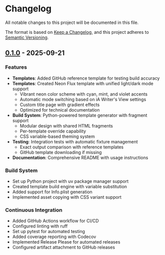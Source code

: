 # Changelog

All notable changes to this project will be documented in this file.

The format is based on [Keep a Changelog](https://keepachangelog.com/en/1.0.0/),
and this project adheres to [Semantic Versioning](https://semver.org/spec/v2.0.0.html).

## [0.1.0] - 2025-09-21

### Features

- **Templates**: Added GitHub reference template for testing build accuracy
- **Templates**: Created Neon Flux template with unified light/dark mode support
  - Vibrant neon color scheme with cyan, mint, and violet accents
  - Automatic mode switching based on iA Writer's View settings
  - Custom title page with gradient effects
  - Optimized for technical documentation
- **Build System**: Python-powered template generator with fragment support
  - Modular design with shared HTML fragments
  - Per-template override capability
  - CSS variable-based theming system
- **Testing**: Integration tests with automatic fixture management
  - Exact output comparison with reference templates
  - GitHub template downloading if missing
- **Documentation**: Comprehensive README with usage instructions

### Build System

- Set up Python project with uv package manager support
- Created template build engine with variable substitution
- Added support for Info.plist generation
- Implemented asset copying with CSS variant support

### Continuous Integration

- Added GitHub Actions workflow for CI/CD
- Configured linting with ruff
- Set up pytest for automated testing
- Added coverage reporting with Codecov
- Implemented Release Please for automated releases
- Configured artifact attachment to GitHub releases

[0.1.0]: https://github.com/cityhunteur/ia-writer-templates/releases/tag/v0.1.0

